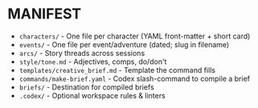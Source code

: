 ﻿<!-- md2html-theme: manaforge -->

# MANIFEST

- `characters/` - One file per character (YAML front-matter + short card)
- `events/` - One file per event/adventure (dated; slug in filename)
- `arcs/` - Story threads across sessions
- `style/tone.md` - Adjectives, comps, do/don't
- `templates/creative_brief.md` - Template the command fills
- `commands/make-brief.yaml` - Codex slash-command to compile a brief
- `briefs/` - Destination for compiled briefs
- `.codex/` - Optional workspace rules & linters

